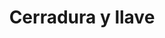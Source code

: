 ---
title: Cerradura y llave
date: 
draft: false

# descripcion
description : Cerradura y llave

materials: Plata 925

color: Plateado

dimensions: 1cmx2cm (llave) - 1cm x 1,5cm (cerradura)

code: 02-14-0361

type: "Dijes"

categories: []

# Images
# first image will be shown in the product page
images:
  # - image: "images/path_to_image"
  # La ubicacion de las imagenes es imagenes/Dijes/Dijes.Plata/02-14-0361-cerradura-y-llave
  - image: "./images/dijes/plata/02-14-0361-cerradura-y-llave.JPG"
---